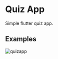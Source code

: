 # Quiz App

Simple flutter quiz app.

## Examples
![quizapp](https://user-images.githubusercontent.com/77191581/204723077-5e3b1a90-012b-4fe3-bc0c-fd6f5465d1dd.gif)

